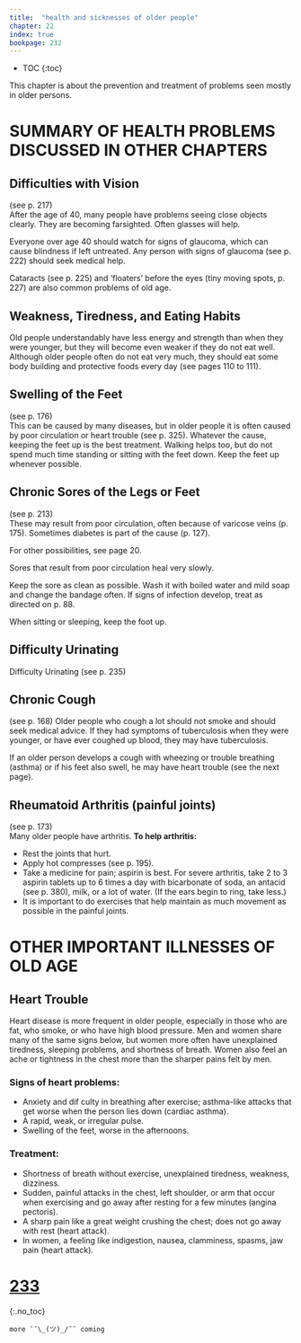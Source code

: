 ```yaml
---
title:  "health and sicknesses of older people"
chapter: 22
index: true
bookpage: 232
---
```

* TOC
{:toc}

This chapter is about the prevention and treatment of problems seen mostly in older persons.

# SUMMARY OF HEALTH PROBLEMS DISCUSSED IN OTHER CHAPTERS

## Difficulties with Vision

(see p. 217)  
After the age of 40, many people have problems seeing close objects clearly. They are becoming farsighted. Often glasses will help.

Everyone over age 40 should watch for signs of glaucoma, which can cause blindness if left untreated. Any person with signs of glaucoma (see p. 222) should seek medical help.

Cataracts (see p. 225) and ‘floaters’ before the eyes (tiny moving spots, p. 227) are also common problems of old age.

## Weakness, Tiredness, and Eating Habits

Old people understandably have less energy and strength than when they were younger, but they will become even weaker if they do not eat well. Although older people often do not eat very much, they should eat some body building and protective foods every day (see pages 110 to 111).

## Swelling of the Feet

(see p. 176)  
This can be caused by many diseases, but in older people it is often caused by poor circulation or heart trouble (see p. 325). Whatever the cause, keeping the feet up is the best treatment. Walking helps too, but do not spend much time standing or sitting with the feet down. Keep the feet up whenever possible.

## Chronic Sores of the Legs or Feet

(see p. 213)  
These may result from poor circulation, often because of varicose veins (p. 175). Sometimes diabetes is part of the cause (p. 127).

For other possibilities, see page 20.

Sores that result from poor circulation heal very slowly.

Keep the sore as clean as possible. Wash it with boiled water and mild soap and change the bandage often. If signs of infection develop, treat as directed on p. 88.

When sitting or sleeping, keep the foot up.

## Difficulty Urinating

Difficulty Urinating (see p. 235)

## Chronic Cough

(see p. 168)
Older people who cough a lot should not smoke and should seek medical advice. If they had symptoms of tuberculosis when they were younger, or have ever coughed up blood, they may have tuberculosis.

If an older person develops a cough with wheezing or trouble breathing (asthma) or if his feet also swell, he may have heart trouble (see the next page).

## Rheumatoid Arthritis (painful joints)

(see p. 173)  
Many older people have arthritis. **To help arthritis:**

  - Rest the joints that hurt.
  - Apply hot compresses (see p. 195).
  - Take a medicine for pain; aspirin is best.
  For severe arthritis, take 2 to 3 aspirin tablets
  up to 6 times a day with bicarbonate of soda,
  an antacid (see p. 380), milk, or a lot of water. (If the ears begin to ring, take less.)
  - It is important to do exercises that help maintain as much movement as possible in the painful joints.


# OTHER IMPORTANT ILLNESSES OF OLD AGE

## Heart Trouble

Heart disease is more frequent in older people, especially in those who are fat, who smoke, or who have high blood pressure. Men and women share many of the same signs below, but women more often have unexplained tiredness, sleeping problems, and shortness of breath. Women also feel an ache or tightness in the chest more than the sharper pains felt by men.

### Signs of heart problems:

  - Anxiety and dif culty in breathing after exercise; asthma-like attacks that get worse when the person lies down (cardiac asthma).
  - A rapid, weak, or irregular pulse.
  - Swelling of the feet,  worse in the afternoons.

### Treatment:

  - Shortness of breath without exercise, unexplained tiredness, weakness, dizziness.
  - Sudden, painful attacks in the chest, left shoulder, or arm that occur when exercising and go away after resting for a few minutes (angina pectoris).
  - A sharp pain like a great weight crushing the chest; does not go away with rest (heart attack).
  - In women, a feeling like indigestion, nausea, clamminess, spasms, jaw pain (heart attack).

# [233](#page-233)
{:.no_toc}

```
more ¯¯\_(ツ)_/¯¯ coming
```

